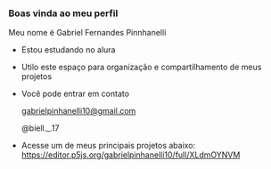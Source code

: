 ### Boas vinda ao meu perfil

 Meu nome é Gabriel Fernandes Pinnhanelli

- Estou estudando no alura
- Utilo este espaço para organização e compartilhamento de meus projetos

- Você pode entrar em contato

  gabrielpinhanelli10@gmail.com

  @biell._.17

- Acesse um de meus principais projetos abaixo:
  https://editor.p5js.org/gabrielpinhanelli10/full/XLdmOYNVM
